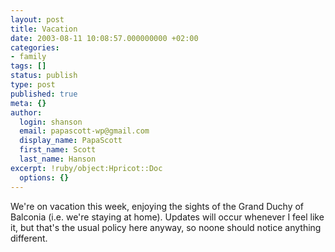 ```yaml
---
layout: post
title: Vacation
date: 2003-08-11 10:08:57.000000000 +02:00
categories:
- family
tags: []
status: publish
type: post
published: true
meta: {}
author:
  login: shanson
  email: papascott-wp@gmail.com
  display_name: PapaScott
  first_name: Scott
  last_name: Hanson
excerpt: !ruby/object:Hpricot::Doc
  options: {}
---
```

<p>We're on vacation this week, enjoying the sights of the Grand Duchy of Balconia (i.e. we're staying at home). Updates will occur whenever I feel like it, but that's the usual policy here anyway, so noone should notice anything different.</p>
